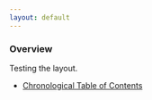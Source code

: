 ```yaml
---
layout: default
---
```


### Overview

Testing the layout.

- [Chronological Table of Contents](http://gernsback.wythoff.net/TOC_web.html)